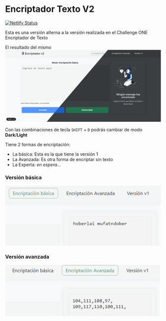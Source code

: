 # Encriptador Texto V2

[![Netlify Status](https://api.netlify.com/api/v1/badges/ae7b566c-9321-4b75-a074-d6df735ccc06/deploy-status)](https://app.netlify.com/sites/exquisite-moonbeam-680e7e/deploys)

Esta es una versión alterna a la versión realizada en el Challenge ONE Encriptador de Texto

El resultado del mismo
![preview](Preview.png)

Con las combinaciones de tecla `SHIFT` + `D` podrás cambiar de modo **Dark**/**Light**

Tiene 2 formas de encriptación:
 - La básica: Esta es la que tiene la versión 1
 - La Avanzada: Es otra forma de encriptar sin texto
 - La Experta: _en espera..._


### Versión básica
![Versión básica](encriptador_basico.png)

### Versión avanzada
![Versión avanzada](encriptador_avanzado.png)
